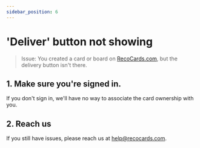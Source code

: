 ```yaml
---
sidebar_position: 6
---
```


# 'Deliver' button not showing

> Issue: You created a card or board on [RecoCards.com](https://recocards.com), but the delivery button isn't there.

## 1. Make sure you're signed in.

If you don't sign in, we'll have no way to associate the card ownership with you.

## 2. Reach us

If you still have issues, please reach us at help@recocards.com.